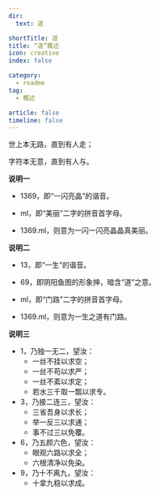 ```yaml
---
dir:
  text: 道

shortTitle: 道
title: “道”概述
icon: creative
index: false

category: 
  - readme
tag:
  - 概述

article: false
timeline: false
---
```


世上本无路，直到有人走；

字符本无意，直到有人与。

**说明一**

* 1369，即“一闪亮晶”的谐音。

* ml，即“美丽”二字的拼音首字母。

* 1369.ml，则意为一闪一闪亮晶晶真美丽。

**说明二**

* 13，即“一生”的谐音。

* 69，即阴阳鱼图的形象抻，暗含“道”之意。

* ml，即“门路”二字的拼音首字母。

* 1369.ml，则意为一生之道有门路。

**说明三**

* 1，乃独一无二，望汝：
    * 一丝不挂以求空；
    * 一丝不苟以求严；
    * 一丝不紊以求定；
    * 若水三千取一瓢以求专。
* 3，乃接二连三，望汝：
    * 三省吾身以求长；
    * 举一反三以求通；
    * 事不过三以免覆。
* 6，乃五颜六色，望汝：
    * 眼观六路以求全；
    * 六根清净以免染。
* 9，乃十不离九，望汝：
    * 十拿九稳以求成。
